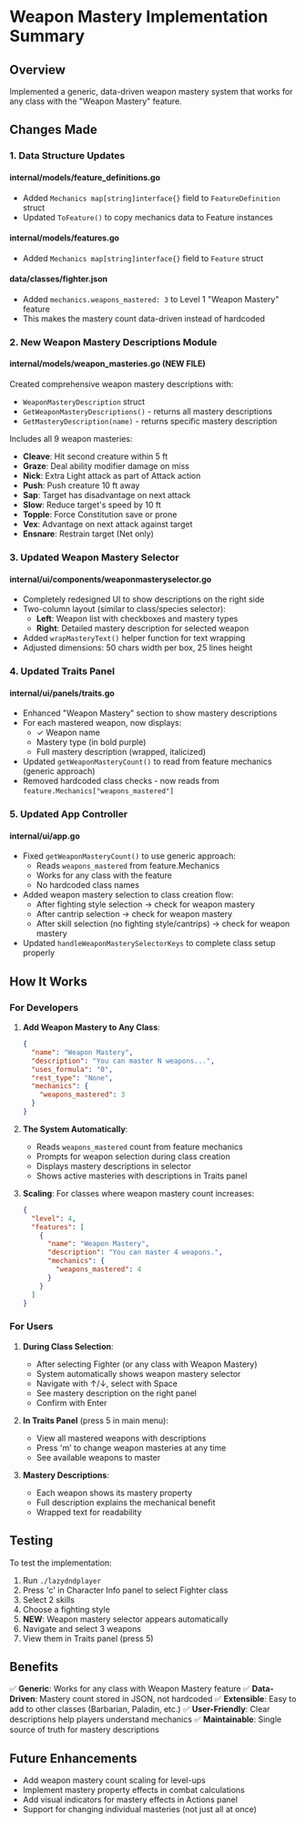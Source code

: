 # Weapon Mastery Implementation Summary

## Overview
Implemented a generic, data-driven weapon mastery system that works for any class with the "Weapon Mastery" feature.

## Changes Made

### 1. Data Structure Updates

#### **internal/models/feature_definitions.go**
- Added `Mechanics map[string]interface{}` field to `FeatureDefinition` struct
- Updated `ToFeature()` to copy mechanics data to Feature instances

#### **internal/models/features.go**
- Added `Mechanics map[string]interface{}` field to `Feature` struct

#### **data/classes/fighter.json**
- Added `mechanics.weapons_mastered: 3` to Level 1 "Weapon Mastery" feature
- This makes the mastery count data-driven instead of hardcoded

### 2. New Weapon Mastery Descriptions Module

#### **internal/models/weapon_masteries.go** (NEW FILE)
Created comprehensive weapon mastery descriptions with:
- `WeaponMasteryDescription` struct
- `GetWeaponMasteryDescriptions()` - returns all mastery descriptions
- `GetMasteryDescription(name)` - returns specific mastery description

Includes all 9 weapon masteries:
- **Cleave**: Hit second creature within 5 ft
- **Graze**: Deal ability modifier damage on miss
- **Nick**: Extra Light attack as part of Attack action
- **Push**: Push creature 10 ft away
- **Sap**: Target has disadvantage on next attack
- **Slow**: Reduce target's speed by 10 ft
- **Topple**: Force Constitution save or prone
- **Vex**: Advantage on next attack against target
- **Ensnare**: Restrain target (Net only)

### 3. Updated Weapon Mastery Selector

#### **internal/ui/components/weaponmasteryselector.go**
- Completely redesigned UI to show descriptions on the right side
- Two-column layout (similar to class/species selector):
  - **Left**: Weapon list with checkboxes and mastery types
  - **Right**: Detailed mastery description for selected weapon
- Added `wrapMasteryText()` helper function for text wrapping
- Adjusted dimensions: 50 chars width per box, 25 lines height

### 4. Updated Traits Panel

#### **internal/ui/panels/traits.go**
- Enhanced "Weapon Mastery" section to show mastery descriptions
- For each mastered weapon, now displays:
  - ✓ Weapon name
  - Mastery type (in bold purple)
  - Full mastery description (wrapped, italicized)
- Updated `getWeaponMasteryCount()` to read from feature mechanics (generic approach)
- Removed hardcoded class checks - now reads from `feature.Mechanics["weapons_mastered"]`

### 5. Updated App Controller

#### **internal/ui/app.go**
- Fixed `getWeaponMasteryCount()` to use generic approach:
  - Reads `weapons_mastered` from feature.Mechanics
  - Works for any class with the feature
  - No hardcoded class names
- Added weapon mastery selection to class creation flow:
  - After fighting style selection → check for weapon mastery
  - After cantrip selection → check for weapon mastery
  - After skill selection (no fighting style/cantrips) → check for weapon mastery
- Updated `handleWeaponMasterySelectorKeys` to complete class setup properly

## How It Works

### For Developers

1. **Add Weapon Mastery to Any Class**:
   ```json
   {
     "name": "Weapon Mastery",
     "description": "You can master N weapons...",
     "uses_formula": "0",
     "rest_type": "None",
     "mechanics": {
       "weapons_mastered": 3
     }
   }
   ```

2. **The System Automatically**:
   - Reads `weapons_mastered` count from feature mechanics
   - Prompts for weapon selection during class creation
   - Displays mastery descriptions in selector
   - Shows active masteries with descriptions in Traits panel

3. **Scaling**: For classes where weapon mastery count increases:
   ```json
   {
     "level": 4,
     "features": [
       {
         "name": "Weapon Mastery",
         "description": "You can master 4 weapons.",
         "mechanics": {
           "weapons_mastered": 4
         }
       }
     ]
   }
   ```

### For Users

1. **During Class Selection**:
   - After selecting Fighter (or any class with Weapon Mastery)
   - System automatically shows weapon mastery selector
   - Navigate with ↑/↓, select with Space
   - See mastery description on the right panel
   - Confirm with Enter

2. **In Traits Panel** (press 5 in main menu):
   - View all mastered weapons with descriptions
   - Press 'm' to change weapon masteries at any time
   - See available weapons to master

3. **Mastery Descriptions**:
   - Each weapon shows its mastery property
   - Full description explains the mechanical benefit
   - Wrapped text for readability

## Testing

To test the implementation:
1. Run `./lazydndplayer`
2. Press 'c' in Character Info panel to select Fighter class
3. Select 2 skills
4. Choose a fighting style
5. **NEW**: Weapon mastery selector appears automatically
6. Navigate and select 3 weapons
7. View them in Traits panel (press 5)

## Benefits

✅ **Generic**: Works for any class with Weapon Mastery feature
✅ **Data-Driven**: Mastery count stored in JSON, not hardcoded
✅ **Extensible**: Easy to add to other classes (Barbarian, Paladin, etc.)
✅ **User-Friendly**: Clear descriptions help players understand mechanics
✅ **Maintainable**: Single source of truth for mastery descriptions

## Future Enhancements

- Add weapon mastery count scaling for level-ups
- Implement mastery property effects in combat calculations
- Add visual indicators for mastery effects in Actions panel
- Support for changing individual masteries (not just all at once)
